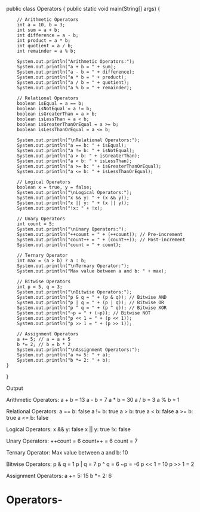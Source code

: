 public class Operators {
    public static void main(String[] args) {
        
        // Arithmetic Operators
        int a = 10, b = 3;
        int sum = a + b;
        int difference = a - b;
        int product = a * b;
        int quotient = a / b;
        int remainder = a % b;

        System.out.println("Arithmetic Operators:");
        System.out.println("a + b = " + sum);
        System.out.println("a - b = " + difference);
        System.out.println("a * b = " + product);
        System.out.println("a / b = " + quotient);
        System.out.println("a % b = " + remainder);

        // Relational Operators
        boolean isEqual = a == b;
        boolean isNotEqual = a != b;
        boolean isGreaterThan = a > b;
        boolean isLessThan = a < b;
        boolean isGreaterThanOrEqual = a >= b;
        boolean isLessThanOrEqual = a <= b;

        System.out.println("\nRelational Operators:");
        System.out.println("a == b: " + isEqual);
        System.out.println("a != b: " + isNotEqual);
        System.out.println("a > b: " + isGreaterThan);
        System.out.println("a < b: " + isLessThan);
        System.out.println("a >= b: " + isGreaterThanOrEqual);
        System.out.println("a <= b: " + isLessThanOrEqual);

        // Logical Operators
        boolean x = true, y = false;
        System.out.println("\nLogical Operators:");
        System.out.println("x && y: " + (x && y));
        System.out.println("x || y: " + (x || y));
        System.out.println("!x: " + !x);

        // Unary Operators
        int count = 5;
        System.out.println("\nUnary Operators:");
        System.out.println("++count = " + (++count)); // Pre-increment
        System.out.println("count++ = " + (count++)); // Post-increment
        System.out.println("count = " + count);

        // Ternary Operator
        int max = (a > b) ? a : b;
        System.out.println("\nTernary Operator:");
        System.out.println("Max value between a and b: " + max);

        // Bitwise Operators
        int p = 5, q = 3;
        System.out.println("\nBitwise Operators:");
        System.out.println("p & q = " + (p & q)); // Bitwise AND
        System.out.println("p | q = " + (p | q)); // Bitwise OR
        System.out.println("p ^ q = " + (p ^ q)); // Bitwise XOR
        System.out.println("~p = " + (~p)); // Bitwise NOT
        System.out.println("p << 1 = " + (p << 1)); 
        System.out.println("p >> 1 = " + (p >> 1)); 

        // Assignment Operators
        a += 5; // a = a + 5
        b *= 2; // b = b * 2
        System.out.println("\nAssignment Operators:");
        System.out.println("a += 5: " + a);
        System.out.println("b *= 2: " + b);
    }
}

Output 

Arithmetic Operators:
a + b = 13
a - b = 7
a * b = 30
a / b = 3
a % b = 1

Relational Operators:
a == b: false
a != b: true
a > b: true
a < b: false
a >= b: true
a <= b: false

Logical Operators:
x && y: false
x || y: true
!x: false

Unary Operators:
++count = 6
count++ = 6
count = 7

Ternary Operator:
Max value between a and b: 10

Bitwise Operators:
p & q = 1
p | q = 7
p ^ q = 6
~p = -6
p << 1 = 10
p >> 1 = 2

Assignment Operators:
a += 5: 15
b *= 2: 6
# Operators-
